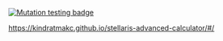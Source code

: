 [![Mutation testing badge](https://img.shields.io/endpoint?style=flat&url=https%3A%2F%2Fbadge-api.stryker-mutator.io%2Fgithub.com%2Fkindratmakc%2Fstellaris-advanced-calculator%2Fmain)](https://dashboard.stryker-mutator.io/reports/github.com/kindratmakc/stellaris-advanced-calculator/main)

https://kindratmakc.github.io/stellaris-advanced-calculator/#/
